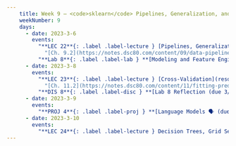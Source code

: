 ```yaml
---
    title: Week 9 – <code>sklearn</code> Pipelines, Generalization, and Cross-Validation
    weekNumber: 9
    days:
      - date: 2023-3-6
        events:
          "**LEC 22**{: .label .label-lecture } [Pipelines, Generalization](resources/lectures/lec22/lec22.html)":
            "[Ch. 9.2](https://notes.dsc80.com/content/09/data-pipelines.html), [10.2](https://notes.dsc80.com/content/10/model-building.html), [11.2](https://notes.dsc80.com/content/11/fitting-prediction.html)"
          "**Lab 8**{: .label .label-lab } **[Modeling and Feature Engineering (due 3/6)](https://github.com/dsc-courses/dsc80-2023-wi/blob/master/labs/08-features/lab.ipynb)**":
      - date: 2023-3-8
        events:
          "**LEC 23**{: .label .label-lecture } [Cross-Validation](resources/lectures/lec23/lec23.html)":
            "[Ch. 11.2](https://notes.dsc80.com/content/11/fitting-prediction.html)"
          "**DIS 8**{: .label .label-disc } **[Lab 8 Reflection (due 3/11)](https://www.gradescope.com/courses/478969/assignments/2727911)**":
      - date: 2023-3-9
        events:
          "**PROJ 4**{: .label .label-proj } **[Language Models 🗣 (due 3/9)](https://github.com/dsc-courses/dsc80-2023-wi/blob/master/projects/04-language_models/project.ipynb)**":
      - date: 2023-3-10
        events:
          "**LEC 24**{: .label .label-lecture } Decision Trees, Grid Search":                
---
```


